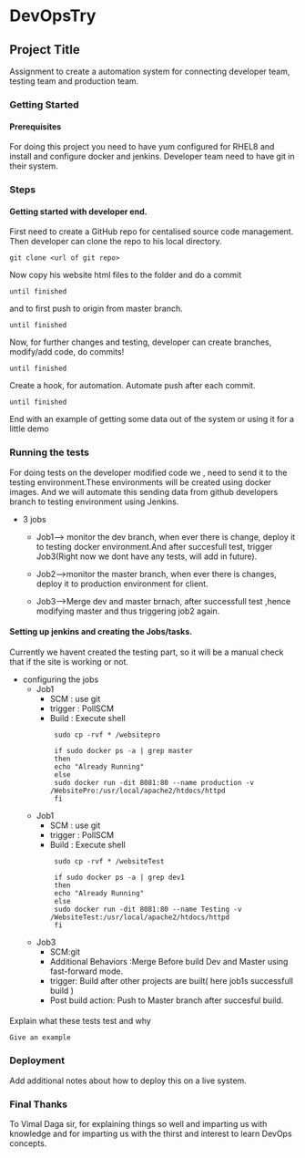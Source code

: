 # DevOpsTry
## Project Title
Assignment to create a automation system for connecting developer team, testing team and production team.

### Getting Started



#### Prerequisites

For doing this project you need to have yum configured for RHEL8 and install and configure docker and jenkins.
Developer team need to have git in their system.


### Steps
#### Getting started with developer end.

First need to create a GitHub repo for centalised source code management.
Then developer can clone the  repo to his local directory.
```
git clone <url of git repo>

```

Now copy his website html files to the folder and do a commit

```
until finished
```
and to first push to origin from master branch.
```
until finished
```
Now, for further changes and testing, developer can create branches, modify/add code, do commits!
```
until finished
```
Create a hook, for automation. Automate push after each commit.
```
until finished
```

End with an example of getting some data out of the system or using it for a little demo

### Running the tests 
For doing tests on the developer modified code we , need to send it to the testing environment.These environments will be created using docker images. And we will automate this sending data from github developers branch to testing environment using Jenkins.

* 3 jobs

  * Job1--> monitor the dev branch, when ever there is change, deploy it to testing docker environment.And after succesfull test, trigger Job3(Right now we dont have any tests, will add in future).
  
  * Job2-->monitor the master branch, when ever there is changes, deploy it to production environment for client.
  
  * Job3-->Merge dev and master brnach, after successfull test ,hence modifying master and thus triggering job2 again.

#### Setting up jenkins and creating the Jobs/tasks.

Currently we havent created the testing part, so it will be a manual check that if the site is working or not.

* configuring the jobs
  * Job1
    * SCM : use git
    * trigger : PollSCM
    * Build : Execute shell
      ```
       sudo cp -rvf * /websitepro

       if sudo docker ps -a | grep master
       then
       echo "Already Running"
       else
       sudo docker run -dit 8081:80 --name production -v /WebsitePro:/usr/local/apache2/htdocs/httpd
       fi
      ```
  * Job1
    * SCM : use git
    * trigger : PollSCM
    * Build : Execute shell
      ```
       sudo cp -rvf * /websiteTest

       if sudo docker ps -a | grep dev1
       then
       echo "Already Running"
       else
       sudo docker run -dit 8081:80 --name Testing -v /WebsiteTest:/usr/local/apache2/htdocs/httpd
       fi
      ```   
  * Job3
    * SCM:git
    * Additional Behaviors :Merge Before build Dev and Master using fast-forward mode.
    * trigger: Build after other projects are built( here job1s successfull build )
    * Post build action: Push to Master branch after succesful build.
    
    

#### 

Explain what these tests test and why

```
Give an example
```

### Deployment

Add additional notes about how to deploy this on a live system.

### Final Thanks
  To Vimal Daga sir, for explaining things so well and imparting us with knowledge and for imparting us with the thirst and interest to learn DevOps concepts.

